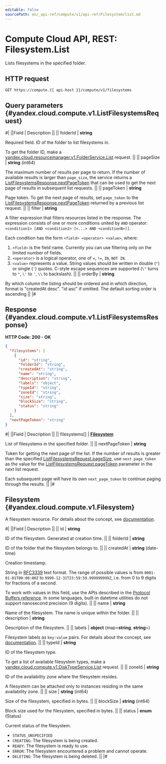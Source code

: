 ```yaml
---
editable: false
sourcePath: en/_api-ref/compute/v1/api-ref/Filesystem/list.md
---
```


# Compute Cloud API, REST: Filesystem.List

Lists filesystems in the specified folder.

## HTTP request

```
GET https://compute.{{ api-host }}/compute/v1/filesystems
```

## Query parameters {#yandex.cloud.compute.v1.ListFilesystemsRequest}

#|
||Field | Description ||
|| folderId | **string**

Required field. ID of the folder to list filesystems in.

To get the folder ID, make a [yandex.cloud.resourcemanager.v1.FolderService.List](/docs/resource-manager/api-ref/Folder/list#List) request. ||
|| pageSize | **string** (int64)

The maximum number of results per page to return. If the number of available
results is larger than `page_size`,
the service returns a [ListFilesystemsResponse.nextPageToken](#yandex.cloud.compute.v1.ListFilesystemsResponse)
that can be used to get the next page of results in subsequent list requests. ||
|| pageToken | **string**

Page token. To get the next page of results, set `page_token` to the
[ListFilesystemsResponse.nextPageToken](#yandex.cloud.compute.v1.ListFilesystemsResponse) returned by a previous list request. ||
|| filter | **string**

A filter expression that filters resources listed in the response.
The expression consists of one or more conditions united by `AND` operator: `<condition1> [AND <condition2> [<...> AND <conditionN>]]`.

Each condition has the form `<field> <operator> <value>`, where:
1. `<field>` is the field name. Currently you can use filtering only on the limited number of fields.
2. `<operator>` is a logical operator, one of `=`, `!=`, `IN`, `NOT IN`.
3. `<value>` represents a value.
String values should be written in double (`"`) or single (`'`) quotes. C-style escape sequences are supported (`\"` turns to `"`, `\'` to `'`, `\\` to backslash). ||
|| orderBy | **string**

By which column the listing should be ordered and in which direction,
format is "createdAt desc". "id asc" if omitted.
The default sorting order is ascending ||
|#

## Response {#yandex.cloud.compute.v1.ListFilesystemsResponse}

**HTTP Code: 200 - OK**

```json
{
  "filesystems": [
    {
      "id": "string",
      "folderId": "string",
      "createdAt": "string",
      "name": "string",
      "description": "string",
      "labels": "object",
      "typeId": "string",
      "zoneId": "string",
      "size": "string",
      "blockSize": "string",
      "status": "string"
    }
  ],
  "nextPageToken": "string"
}
```

#|
||Field | Description ||
|| filesystems[] | **[Filesystem](#yandex.cloud.compute.v1.Filesystem)**

List of filesystems in the specified folder. ||
|| nextPageToken | **string**

Token for getting the next page of the list. If the number of results is greater than
the specified [ListFilesystemsRequest.pageSize](#yandex.cloud.compute.v1.ListFilesystemsRequest), use `next_page_token` as the value
for the [ListFilesystemsRequest.pageToken](#yandex.cloud.compute.v1.ListFilesystemsRequest) parameter in the next list request.

Each subsequent page will have its own `next_page_token` to continue paging through the results. ||
|#

## Filesystem {#yandex.cloud.compute.v1.Filesystem}

A filesystem resource.
For details about the concept, see [documentation](/docs/compute/concepts/filesystem).

#|
||Field | Description ||
|| id | **string**

ID of the filesystem. Generated at creation time. ||
|| folderId | **string**

ID of the folder that the filesystem belongs to. ||
|| createdAt | **string** (date-time)

Creation timestamp.

String in [RFC3339](https://www.ietf.org/rfc/rfc3339.txt) text format. The range of possible values is from
`0001-01-01T00:00:00Z` to `9999-12-31T23:59:59.999999999Z`, i.e. from 0 to 9 digits for fractions of a second.

To work with values in this field, use the APIs described in the
[Protocol Buffers reference](https://developers.google.com/protocol-buffers/docs/reference/overview).
In some languages, built-in datetime utilities do not support nanosecond precision (9 digits). ||
|| name | **string**

Name of the filesystem. The name is unique within the folder. ||
|| description | **string**

Description of the filesystem. ||
|| labels | **object** (map<**string**, **string**>)

Filesystem labels as `key:value` pairs.
For details about the concept, see [documentation](/docs/overview/concepts/services#labels). ||
|| typeId | **string**

ID of the filesystem type.

To get a list of available filesystem types, make a [yandex.cloud.compute.v1.DiskTypeService.List](/docs/compute/api-ref/DiskType/list#List) request. ||
|| zoneId | **string**

ID of the availability zone where the filesystem resides.

A filesystem can be attached only to instances residing in the same availability zone. ||
|| size | **string** (int64)

Size of the filesystem, specified in bytes. ||
|| blockSize | **string** (int64)

Block size used for the filesystem, specified in bytes. ||
|| status | **enum** (Status)

Current status of the filesystem.

- `STATUS_UNSPECIFIED`
- `CREATING`: The filesystem is being created.
- `READY`: The filesystem is ready to use.
- `ERROR`: The filesystem encountered a problem and cannot operate.
- `DELETING`: The filesystem is being deleted. ||
|#
